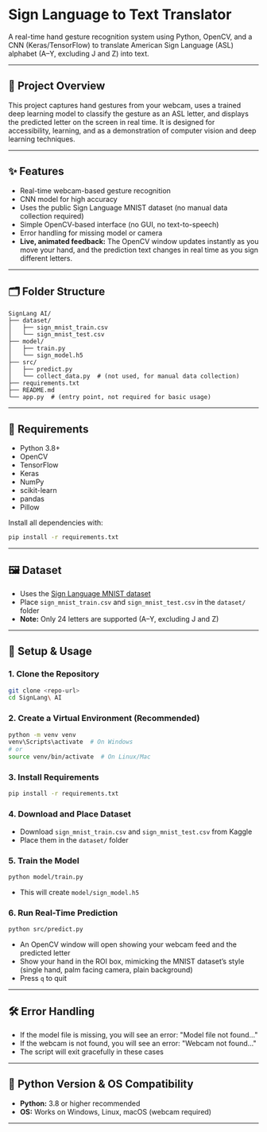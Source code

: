 # Sign Language to Text Translator

A real-time hand gesture recognition system using Python, OpenCV, and a CNN (Keras/TensorFlow) to translate American Sign Language (ASL) alphabet (A–Y, excluding J and Z) into text.

---

## 📌 Project Overview

This project captures hand gestures from your webcam, uses a trained deep learning model to classify the gesture as an ASL letter, and displays the predicted letter on the screen in real time. It is designed for accessibility, learning, and as a demonstration of computer vision and deep learning techniques.

---

## ✨ Features
- Real-time webcam-based gesture recognition
- CNN model for high accuracy
- Uses the public Sign Language MNIST dataset (no manual data collection required)
- Simple OpenCV-based interface (no GUI, no text-to-speech)
- Error handling for missing model or camera
- **Live, animated feedback:** The OpenCV window updates instantly as you move your hand, and the prediction text changes in real time as you sign different letters.

---

## 🗂️ Folder Structure
```
SignLang AI/
├── dataset/
│   ├── sign_mnist_train.csv
│   └── sign_mnist_test.csv
├── model/
│   ├── train.py
│   └── sign_model.h5
├── src/
│   ├── predict.py
│   └── collect_data.py  # (not used, for manual data collection)
├── requirements.txt
├── README.md
└── app.py  # (entry point, not required for basic usage)
```

---

## 🧰 Requirements
- Python 3.8+
- OpenCV
- TensorFlow
- Keras
- NumPy
- scikit-learn
- pandas
- Pillow

Install all dependencies with:
```bash
pip install -r requirements.txt
```

---

## 🖼️ Dataset
- Uses the [Sign Language MNIST dataset](https://www.kaggle.com/datasets/datamunge/sign-language-mnist)
- Place `sign_mnist_train.csv` and `sign_mnist_test.csv` in the `dataset/` folder
- **Note:** Only 24 letters are supported (A–Y, excluding J and Z)

---

## 🚀 Setup & Usage

### 1. Clone the Repository
```bash
git clone <repo-url>
cd SignLang\ AI
```

### 2. Create a Virtual Environment (Recommended)
```bash
python -m venv venv
venv\Scripts\activate  # On Windows
# or
source venv/bin/activate  # On Linux/Mac
```

### 3. Install Requirements
```bash
pip install -r requirements.txt
```

### 4. Download and Place Dataset
- Download `sign_mnist_train.csv` and `sign_mnist_test.csv` from Kaggle
- Place them in the `dataset/` folder

### 5. Train the Model
```bash
python model/train.py
```
- This will create `model/sign_model.h5`

### 6. Run Real-Time Prediction
```bash
python src/predict.py
```
- An OpenCV window will open showing your webcam feed and the predicted letter
- Show your hand in the ROI box, mimicking the MNIST dataset’s style (single hand, palm facing camera, plain background)
- Press `q` to quit

---



## 🛠️ Error Handling
- If the model file is missing, you will see an error: "Model file not found..."
- If the webcam is not found, you will see an error: "Webcam not found..."
- The script will exit gracefully in these cases

---

## 🐍 Python Version & OS Compatibility
- **Python:** 3.8 or higher recommended
- **OS:** Works on Windows, Linux, macOS (webcam required)

---
